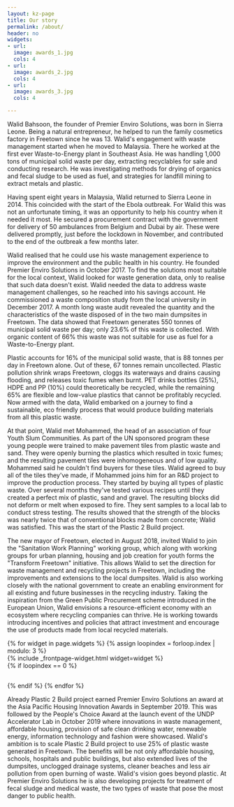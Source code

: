 ```yaml
---
layout: kz-page
title: Our story
permalink: /about/
header: no
widgets:
- url: 
  image: awards_1.jpg
  cols: 4
- url: 
  image: awards_2.jpg
  cols: 4
- url: 
  image: awards_3.jpg
  cols: 4

---
```


Walid Bahsoon, the founder of Premier Enviro Solutions, was born in Sierra Leone. 
Being a natural entrepreneur, he helped to run the family cosmetics factory in Freetown since he was 13. 
Walid's engagement with waste management started when he moved to Malaysia.
There he worked at the first ever Waste-to-Energy plant in Southeast Asia. 
He was handling 1,000 tons of municipal solid waste per day, extracting recyclables for sale and conducting research. 
He was investigating methods for drying of organics and fecal sludge to be used as fuel, and strategies for landfill mining to extract metals and plastic.

Having spent eight years in Malaysia, Walid returned to Sierra Leone in 2014. 
This coincided with the start of the Ebola outbreak.
For Walid this was not an unfortunate timing, it was an opportunity to help his country when it needed it most. 
He secured a procurement contract with the government for delivery of 50 ambulances from Belgium and Dubai by air. 
These were delivered promptly, just before the lockdown in November, and contributed to the end of the outbreak a few months later.

Walid realised that he could use his waste management experience to improve the environment and the public health in his country. 
He founded Premier Enviro Solutions in October 2017.
To find the solutions most suitable for the local context, Walid looked for waste generation data, only to realise that such data doesn't exist.
Walid needed the data to address waste management challenges, so he reached into his savings account.
He commissioned a waste composition study from the local university in December 2017. 
A month long waste audit revealed the quantity and the characteristics of the waste disposed of in the two main dumpsites in Freetown.
The data showed that Freetown generates 550 tonnes of municipal solid waste per day; only 23.6% of this waste is collected.
With organic content of 66% this waste was not suitable for use as fuel for a Waste-to-Energy plant.

Plastic accounts for 16% of the municipal solid waste, that is 88 tonnes per day in Freetown alone. 
Out of these, 67 tonnes remain uncollected.
Plastic pollution shrink wraps Freetown, cloggs its waterways and drains causing flooding, and releases toxic fumes when burnt.
PET drinks bottles (25%), HDPE and PP (10%) could theoretically be recycled, while the remaining 65% are flexible and low-value plastics that cannot be profitably recycled.
Now armed with the data, Walid embarked on a journey to find a sustainable, eco friendly process that would produce building materials from all this plastic waste.

At that point, Walid met Mohammed, the head of an association of four Youth Slum Communities.
As part of the UN sponsored program these young people were trained to make pavement tiles from plastic waste and sand. 
They were openly burning the plastics which resulted in toxic fumes; and the resulting pavement tiles were inhomogeneous and of low quality.
Mohammed said he couldn't find buyers for these tiles.
Walid agreed to buy all of the tiles they've made, if Mohammed joins him for an R&D project to improve the production process.
They started by buying all types of plastic waste. 
Over several months they've tested various recipes until they created a perfect mix of plastic, sand and gravel. 
The resulting blocks did not deform or melt when exposed to fire.
They sent samples to a local lab to conduct stress testing.
The results showed that the strength of the blocks was nearly twice that of conventional blocks made from concrete; Walid was satisfied.
This was the start of the Plastic 2 Build project.

The new mayor of Freetown, elected in August 2018, invited Walid to join the "Sanitation Work Planning" working group, which along with working groups for urban planning, housing and job creation for youth forms the "Transform Freetown" initiative.
This allows Walid to set the direction for waste management and recycling projects in Freetown, including the improvements and extensions to the local dumpsites.
Walid is also working closely with the national government to create an enabling environment for all existing and future businesses in the recycling industry.
Taking the inspiration from the Green Public Procurement scheme introduced in the European Union, Walid envisions a resource-efficient economy with an ecosystem where recycling companies can thrive.
He is working towards introducing incentives and policies that attract investment and encourage the use of products made from local recycled materials.

<div class="row">
  {% for widget in page.widgets %}
    {% assign loopindex = forloop.index | modulo: 3 %}
    <div id="{{ widget.anchor }}">{% include _frontpage-widget.html widget=widget %}</div>
    {% if loopindex == 0 %}
  <hr style="height:1px; visibility:hidden;" /> <!-- Prevents long first column items from pushing new rows to the right -->
    {% endif %}
  {% endfor %}
</div>

Already Plastic 2 Build project earned Premier Enviro Solutions an award at the Asia Pacific Housing Innovation Awards in September 2019. 
This was followed by the People's Choice Award at the launch event of the UNDP Accelerator Lab in October 2019 where innovations in waste management, affordable housing, provision of safe clean drinking water, renewable energy, information technology and fashion were showcased.
Walid's ambition is to scale Plastic 2 Build project to use 25% of plastic waste generated in Freetown. 
The benefits will be not only affordable housing, schools, hospitals and public buildings, but also extended lives of the dumpsites, unclogged drainage systems, cleaner beaches and less air pollution from open burning of waste.
Walid's vision goes beyond plastic.
At Premier Enviro Solutions he is also developing projects for treatment of fecal sludge and medical waste, the two types of waste that pose the most danger to public health. 